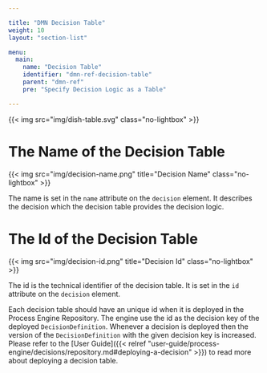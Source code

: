 ```yaml
---

title: "DMN Decision Table"
weight: 10
layout: "section-list"

menu:
  main:
    name: "Decision Table"
    identifier: "dmn-ref-decision-table"
    parent: "dmn-ref"
    pre: "Specify Decision Logic as a Table"

---
```



{{< img src="img/dish-table.svg" class="no-lightbox" >}}
<script type="text/javascript" src="./img/map.js"></script>

# The Name of the Decision Table

{{< img src="img/decision-name.png" title="Decision Name" class="no-lightbox" >}}

The name is set in the `name` attribute on the `decision` element. It describes the decision which the decision table provides the decision logic.

# The Id of the Decision Table

{{< img src="img/decision-id.png" title="Decision Id" class="no-lightbox" >}}

The id is the technical identifier of the decision table. It is set in the `id` attribute on the `decision` element.

Each decision table should have an unique id when it is deployed in the Process Engine Repository. The engine use the id as the decision key of the deployed `DecisionDefinition`. Whenever a decision is deployed then the version of the `DecisionDefinition` with the given decision key is increased. Please refer to the [User Guide]({{< relref "user-guide/process-engine/decisions/repository.md#deploying-a-decision" >}}) to read more about deploying a decision table.

